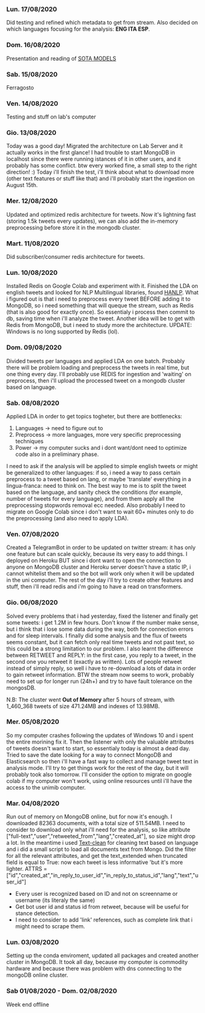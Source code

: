 ### Lun. 17/08/2020
Did testing and refined which metadata to get from stream. Also decided on which languages focusing for the analysis: **ENG ITA ESP**.

### Dom. 16/08/2020
Presentation and reading of [SOTA MODELS](https://paperswithcode.com/sota)

### Sab. 15/08/2020
Ferragosto

### Ven. 14/08/2020
Testing and stuff on lab's computer

### Gio. 13/08/2020
Today was a good day! Migrated the architecture on Lab Server and it actually works in the first glance! I had trouble to start MongoDB in localhost since there were running istances of it in other users, and it probably has some conflict. btw every worked fine, a small step to the right direction! :)
Today i'll finish the test, i'll think about what to download more (other text features or stuff like that) and i'll probably start the ingestion on August 15th.

### Mer. 12/08/2020
Updated and optimized redis architecture for tweets. Now it's lightning fast (storing 1.5k tweets every updates), we can also add the in-memory preprocessing before store it in the mongodb cluster.

### Mart. 11/08/2020
Did subscriber/consumer redis architecture for tweets.

### Lun. 10/08/2020
Installed Redis on Google Colab and experiment with it. Finished the LDA on english tweets and looked for NLP Multilingual libraries, found [HANLP](https://github.com/hankcs/HanLP). What i figured out is that i need to preprocess every tweet BEFORE adding it to MongoDB, so i need something that will queque the stream, such as Redis (that is also good for exactly once). So essentialy i process then commit to db, saving time when i'll analyze the tweet. Another idea will be to get with Redis from MongoDB, but i need to study more the architecture.
UPDATE: Windows is no long supported by Redis (lol).

### Dom. 09/08/2020
Divided tweets per languages and applied LDA on one batch. Probably there will be problem loading and preprocess the tweets in real time, but one thing every day.
I'll probably use REDIS for ingestion and 'waiting' on preprocess, then i'll upload the processed tweet on a mongodb cluster based on language.

### Sab. 08/08/2020
Applied LDA in order to get topics togheter, but there are bottlenecks:
  1. Languages -> need to figure out to 
  2. Preprocess -> more languages, more very specific preprocessing techniques
  3. Power -> my computer sucks and i dont want/dont need to optimize code also in a preliminary phase.
  
I need to ask if the analysis will be applied to simple english tweets or might be generalized to other languages: if so, i need a way to pass certain preprocess to a tweet based on lang, or maybe 'translate' everything in a lingua-franca: need to think on. 
The best way to me is to split the tweet based on the language, and sanity check the conditions (for example, number of tweets for every language), and from them apply all the preprocessing stopwords removal ecc needed.
Also probably I need to migrate on Google Colab since i don't want to wait 60+ minutes only to do the preprocessing (and also need to apply LDA).
  
### Ven. 07/08/2020
Created a TelegramBot in order to be updated on twitter stream: it has only one feature but can scale quickly, because its very easy to add things. I deployed on Heroku BUT since i dont want to open the connection to anyone on MongoDB cluster and Heroku server doesn't have a static IP, i cannot whitelist them and so the bot will work only when it will be updated in the uni computer. The rest of the day i'll try to create other features and stuff, then i'll read redis and i'm going to have a read on transformers.

### Gio. 06/08/2020
Solved every problems that i had yesterday, fixed the listener and finally get some tweets: i get 1.2M in few hours. Don't know if the number make sense, but i think that i lose some data during the way, both for connection errors and for sleep intervals. I finally did some analysis and the flux of tweets seems constant, but it can fetch only real time tweets and not past text, so this could be a strong limitation to our problem.
I also learnt the difference between RETWEET and REPLY: in the first case, you reply to a tweet, in the second one you retweet it (exactly as written). Lots of people retweet instead of simply reply, so well i have to re-download a lots of data in order to gain retweet information.
BTW the stream now seems to work, probably need to set up for longer run (24h+) and try to have fault tolerance on the mongosDB.

N.B: The cluster went **Out of Memory** after 5 hours of stream, with 1_460_368 tweets of size 471.24MB and indexes of 13.98MB.


### Mer. 05/08/2020
So my computer crashes following the updates of Windows 10 and i spent the entire morining fix it. Then the listener with only the valuable attributes of tweets doesn't want to start, so essentialy today is almost a dead day. Tried to save the date looking for a way to connect MongoDB and Elasticsearch so then i'll have a fast way to collect and manage tweet text in analysis mode. I'll try to get things work for the rest of the day, but it will probably took also tomorrow.
I'll consider the option to migrate on google colab if my computer won't work, using online resources until i'll have the access to the unimib computer.

### Mar. 04/08/2020
Run out of memory on MongoDB online, but for now it's enough.
I downloaded 82363 documents, with a total size of 511.54MB.
I need to consider to download only what i'll need for the analysis, so like attribute ["full-text","user","retweeted_from","lang","created_at"], so size might drop a lot.
In the meantime i used [Text-clean](https://github.com/jfilter/clean-text) for cleaning text based on language and i did a small script to load all documents text from Mongo.
Did the filter for all the relevant attributes, and get the text_extended when truncated field is equal to True: now each tweet is less informative 'but it's more lighter.
ATTRS = ["id","created_at","in_reply_to_user_id","in_reply_to_status_id","lang","text","user_id"]
- Every user is recognized based on ID and not on screenname or username (its literaly the same)
- Get bot user id and status id from retweet, because will be useful for stance detection. 
- I need to consider to add 'link' references, such as complete link that i might need to scrape them.

### Lun. 03/08/2020
Setting up the conda enviroment, updated all packages and created another cluster in MongoDB. It took all day, because my computer is commodity hardware and because there was problem with dns connecting to the mongoDB online cluster.

### Sab 01/08/2020 - Dom. 02/08/2020
Week end offline
